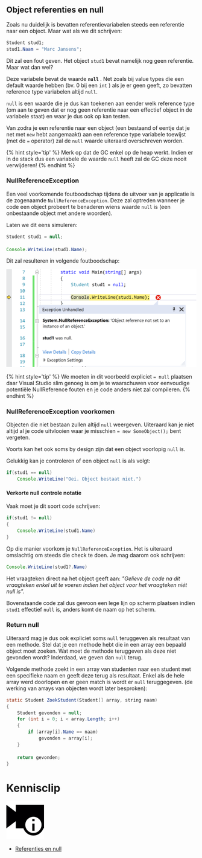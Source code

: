 ## Object referenties en null

Zoals nu duidelijk is bevatten referentievariabelen steeds een referentie naar een object. Maar wat als we dit schrijven:

```java
Student stud1;
stud1.Naam = "Marc Jansens";
```

Dit zal een fout geven. Het object ``stud1`` bevat namelijk nog geen referentie. Maar wat dan wel?

Deze variabele bevat de waarde **``null``** . Net zoals bij value types die een default waarde hebben (bv. 0 bij een ``int`` ) als je er geen geeft, zo bevatten reference type variabelen altijd ``null``. 

``null`` is een waarde die je dus kan toekenen aan eender welk reference type (om aan te geven dat er nog geen referentie naar een effectief object in de variabele staat) en waar je dus ook op kan testen. 

Van zodra je een referentie naar een object (een bestaand of eentje dat je net met ``new`` hebt aangemaakt) aan een reference type variabele toewijst (met de ``=`` operator) zal de ``null`` waarde uiteraard overschreven worden.

{% hint style='tip' %}
Merk op dat de GC enkel op de heap werkt. Indien er in de stack dus een variabele de waarde ``null`` heeft zal de GC deze nooit verwijderen!
{% endhint %}

### NullReferenceException

Een veel voorkomende foutboodschap tijdens de uitvoer van je applicatie is de zogenaamde ``NullReferenceException``. Deze zal optreden wanneer je code een object probeert te benaderen wiens waarde ``null`` is (een onbestaande object met andere woorden).

Laten we dit eens simuleren:

```java
Student stud1 = null;

Console.WriteLine(stud1.Name);
```

Dit zal resulteren in volgende foutboodschap:

<!--- {width:60%} --->
![NullReferenceException error in VS](../assets/6_klassen/nullref.png)

{% hint style='tip' %}
We moeten in dit voorbeeld expliciet ``= null`` plaatsen daar Visual Studio slim genoeg is om je te waarschuwen voor eenvoudige potentiële NullReference fouten en je code anders niet zal compileren.
{% endhint %}

### NullReferenceException voorkomen

Objecten die niet bestaan zullen altijd ``null`` weergeven. Uiteraard kan je niet altijd al je code uitvlooien waar je misschien ``= new SomeObject();`` bent vergeten.

Voorts kan het ook soms by design zijn dat een object voorlopig ``null`` is.

Gelukkig kan je controleren of een object ``null`` is als volgt:

```java
if(stud1 == null)
    Console.WriteLine("Oei. Object bestaat niet.")
```

#### Verkorte null controle notatie

Vaak moet je dit soort code schrijven:

```java
if(stud1 != null)
{
    Console.WriteLine(stud1.Name)
}
```

Op die manier voorkom je ``NullReferenceException``. Het is uiteraard omslachtig om steeds die check te doen. Je mag daarom ook schrijven:

```java
Console.WriteLine(stud1?.Name)
```

Het vraagteken direct na het object geeft aan: *"Gelieve de code na dit vraagteken enkel uit te voeren indien het object voor het vraagteken niét null is".*

Bovenstaande code zal dus gewoon een lege lijn op scherm plaatsen indien ``stud1`` effectief ``null`` is, anders komt de naam op het scherm.

### Return null

Uiteraard mag je dus ook expliciet soms ``null`` teruggeven als resultaat van een methode. Stel dat je een methode hebt die in een array een bepaald object moet zoeken. Wat moet de methode teruggeven als deze niet gevonden wordt? Inderdaad, we geven dan ``null`` terug.

Volgende methode zoekt in een array van studenten naar een student met een specifieke naam en geeft deze terug als resultaat. Enkel als de hele array werd doorlopen en er geen match is wordt er ``null`` teruggegeven. 
(de werking van arrays van objecten wordt later besproken): 

```java
static Student ZoekStudent(Student[] array, string naam)
{
    Student gevonden = null;
    for (int i = 0; i < array.Length; i++)
    {
        if (array[i].Name == naam)
            gevonden = array[i];
    }

    return gevonden;
}
```

<!---NOBOOKSTART--->
# Kennisclip
![](../assets/infoclip.png)
* [Referenties en null](https://ap.cloud.panopto.eu/Panopto/Pages/Viewer.aspx?id=d9117b52-7306-4e92-bf24-acb100b10697)
<!---NOBOOKEND--->
